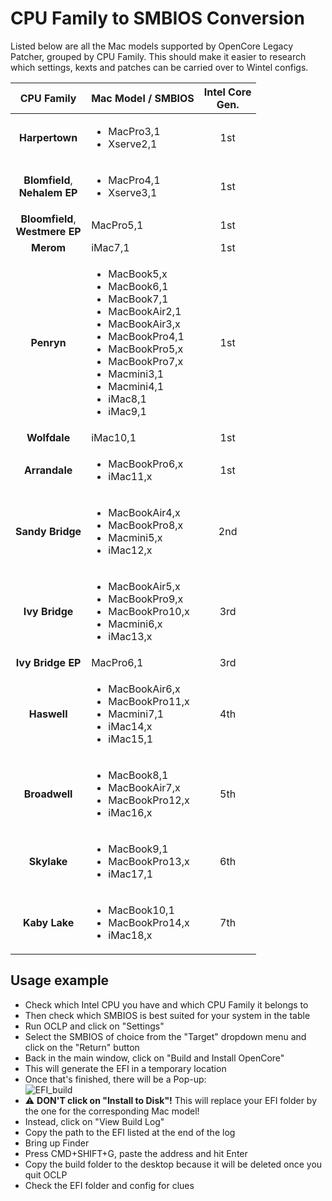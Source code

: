 # CPU Family to SMBIOS Conversion

Listed below are all the Mac models supported by OpenCore Legacy Patcher, grouped by CPU Family. This should make it easier to research which settings, kexts and patches can be carried over to Wintel configs.

CPU Family | Mac Model / SMBIOS | Intel Core <br>Gen. |
:---------:|--------------------|:-----:
**Harpertown** | <ul><li>MacPro3,1 <li> Xserve2,1 | 1st
**Blomfield**, <br> **Nehalem EP** | <ul><li>MacPro4,1 <li>Xserve3,1 | 1st
**Bloomfield**, <br>**Westmere EP** | MacPro5,1 | 1st
**Merom** | iMac7,1 | 1st
**Penryn** | <ul><li>MacBook5,x <li>MacBook6,1 <li>MacBook7,1 <li> MacBookAir2,1 <li>MacBookAir3,x <li> MacBookPro4,1 <li> MacBookPro5,x <li> MacBookPro7,x <li> Macmini3,1 <li> Macmini4,1 <li> iMac8,1 <li> iMac9,1 | 1st
**Wolfdale** | iMac10,1 | 1st
**Arrandale** | <ul><li> MacBookPro6,x <li>iMac11,x |1st
**Sandy Bridge** | <ul><li>MacBookAir4,x <li> MacBookPro8,x <li> Macmini5,x <li> iMac12,x | 2nd
**Ivy Bridge**   | <ul><li>MacBookAir5,x <li>MacBookPro9,x <li> MacBookPro10,x <li> Macmini6,x <li> iMac13,x | 3rd
**Ivy Bridge EP** | MacPro6,1 | 3rd
**Haswell** | <ul><li>MacBookAir6,x <li> MacBookPro11,x <li> Macmini7,1 <li>iMac14,x <li>iMac15,1 | 4th
**Broadwell**    | <ul><li>MacBook8,1 <li>MacBookAir7,x <li>MacBookPro12,x <li> iMac16,x | 5th
**Skylake**      | <ul><li>MacBook9,1 <li>MacBookPro13,x <li> iMac17,1 | 6th
**Kaby Lake**    | <ul><li>MacBook10,1 <li>MacBookPro14,x <li>iMac18,x | 7th

## Usage example

- Check which Intel CPU you have and which CPU Family it belongs to
- Then check which SMBIOS is best suited for your system in the table
- Run OCLP and click on "Settings"
- Select the SMBIOS of choice from the "Target" dropdown menu and click on the "Return" button
- Back in the main window, click on "Build and Install OpenCore" 
- This will generate the EFI in a temporary location
- Once that's finished, there will be a Pop-up:<br> ![EFI_build](https://github.com/5T33Z0/OC-Little-Translated/assets/76865553/71b8579b-924e-4697-addc-06bd88242e21)
- :warning: **DON'T click on "Install to Disk"!** This will replace your EFI folder by the one for the corresponding Mac model!
- Instead, click on "View Build Log" 
- Copy the path to the EFI listed at the end of the log
- Bring up Finder 
- Press CMD+SHIFT+G, paste the address and hit Enter
- Copy the build folder to the desktop because it will be deleted once you quit OCLP
- Check the EFI folder and config for clues
